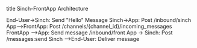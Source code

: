 title Sinch-FrontApp Architecture

End-User->Sinch: Send "Hello" Message
Sinch->App: Post /inbound/sinch
App-->FrontApp: Post /channels/{channel_id}/incoming_messages
FrontApp -->App: Send message /inbound/front
App -> Sinch: Post /messages:send
Sinch -->End-User: Deliver message
